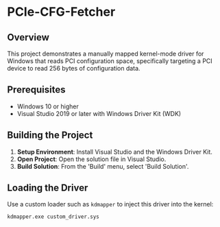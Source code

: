 # PCIe-CFG-Fetcher

## Overview
This project demonstrates a manually mapped kernel-mode driver for Windows that reads PCI configuration space, specifically targeting a PCI device to read 256 bytes of configuration data.

## Prerequisites
- Windows 10 or higher
- Visual Studio 2019 or later with Windows Driver Kit (WDK)

## Building the Project
1. **Setup Environment**: Install Visual Studio and the Windows Driver Kit.
2. **Open Project**: Open the solution file in Visual Studio.
3. **Build Solution**: From the 'Build' menu, select 'Build Solution'.

## Loading the Driver
Use a custom loader such as `kdmapper` to inject this driver into the kernel:
```bash
kdmapper.exe custom_driver.sys
```

